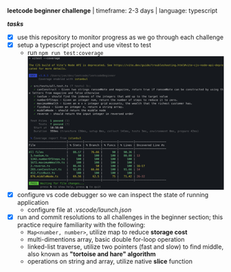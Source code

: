 **leetcode beginner challenge** | timeframe: 2-3 days | language: typescript

***tasks***
- [x] use this repository to monitor progress as we go through each challenge
- [x] setup a typescript project and use vitest to test
  * run ```npm run test:coverage```
  ![](coverage.png)
- [x] configure vs code debugger so we can inspect the state of running application   
  * configure file at *.vscode/launch.json*
- [x] run and commit resolutions to all challenges in the beginner section;  this practice require familiarity with the following:
  * ```Map<number, number>```, utilize map to reduce **storage cost**
  * multi-dimentions array, basic double for-loop operation
  * linked-list traverse, utilize two pointers (fast and slow) to find middle, also known as **"tortoise and hare" algorithm**
  * operations on string and array, utilize native **slice** function

